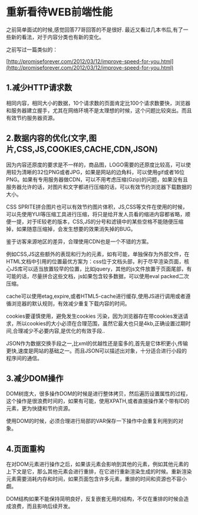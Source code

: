 # 重新看待WEB前端性能

之前简单面试的时候,感觉回答77哥回答的不是很好. 最近又看过几本书后,有了一些新的看法，对于内容分类也有新的变化。 

之前写过一篇类似的：

[http://promiseforever.com/2012/03/12/improve-speed-for-you.html](http://promiseforever.com/2012/03/12/improve-speed-for-you.html)

## 1.减少HTTP请求数

相同内容，相同大小的数据，10个请求数的页面肯定比100个请求数要快，浏览器和服务器建立握手，尤其在网络环境不是太理想的时候，这个问题比较突出。而且有效节约服务器资源。

## **2.数据内容的优化(文字,图片,CSS,JS,COOKIES,CACHE,CDN,JSON)**

因为内容还原度的要求是不一样的，商品图，LOGO需要的还原度比较高，可以使用较为清晰的32位PNG或者JPG，如果是网站的边角料，可以使用gif或者16位PNG。如果有专用服务器做CDN，可以不用考虑压缩(Gzip)的问题，如果没有且服务器允许的话，对图片和文字都进行压缩的话，可以有效节约浏览器下载数据的大小。 

CSS SPRITE拼合图片也可以有效节约图片体积，JS,CSS等文件在使用的时候，可以先使用YUI等压缩工具进行压缩，将只是给开发人员看的缩进内容都省略，顺便一提，对于IE较老的版本，CSS,JS的分号和滤镜中的某些空格不能随便压缩掉，如果随意压缩掉，会发生想要的效果消失掉的BUG。 

鉴于访客来源地区的差异，合理使用CDN也是一个不错的方案。 

例如CSS,JS这些额外的表现和行为的元素，如有可能，单独保存为外部文件，在HTML文档中引用的位置最优方案为：css位于文档头部，利于尽早渲染页面，核心JS库可以适当放置较早的位置，比如jquery，其他的js文件放置于页面尾部，有可能的话，尽量拼合这些文档，js如果包含较多数据，可以使用eval packed二次压缩。 

cache可以使用etag,expire,或者HTML5-cache进行缓存,使用JS进行调用或者遵循浏览器的默认规则，有效减少重复下载内容的时间。 

cookies要谨慎使用，避免发生cookies 污染，因为浏览器存在带cookies发送请求，所以cookies的大小必须在合理范围，虽然它最大也只是4kb,正确设置过期时间,合理减少不必要内容,是优化的有效手段.. 

JSON作为数据交换手段之一,比xml的优越性还是蛮多的,首先是它体积更小,传输更快,速度是网站的基础之一。而且JSON可以描述出对象，十分适合进行小段的程序间的通信。

## 3.减少DOM操作

DOM树庞大，很多操作DOM的时候是进行整体拷贝，然后遍历设置属性的过程，这个操作是很浪费时间的，如果有可能，使用XPATH,或者直接操作某个带有ID的元素，更为快捷和节约资源。

使用DOM的时候，必须合理进行局部的VAR保存一下操作中会重复利用到的对象。

## 4.页面重构

在对DOM元素进行操作之后，如果该元素会影响到其他的元素，例如其他元素的上下文是它，那么其他元素会进行重排，在它进行重新渲染生成的时候。重新渲染元素需要消耗内存和时间，如果页面包含许多元素，重排的时间和资源也不容小觑。 

DOM结构如果不能保持简明良好，反复嵌套无用的结构，不仅在重排的时候会造成浪费，而且影响后续开发。

